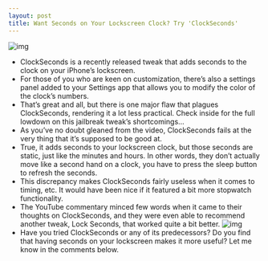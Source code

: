 ```yaml
---
layout: post
title: Want Seconds on Your Lockscreen Clock? Try 'ClockSeconds'
---
```

![img](http://media.idownloadblog.com/wp-content/uploads/2011/07/ClockSeconds.png)
* ClockSeconds is a recently released tweak that adds seconds to the clock on your iPhone’s lockscreen.
* For those of you who are keen on customization, there’s also a settings panel added to your Settings app that allows you to modify the color of the clock’s numbers.
* That’s great and all, but there is one major flaw that plagues ClockSeconds, rendering it a lot less practical. Check inside for the full lowdown on this jailbreak tweak’s shortcomings…
* As you’ve no doubt gleaned from the video, ClockSeconds fails at the very thing that it’s supposed to be good at.
* True, it adds seconds to your lockscreen clock, but those seconds are static, just like the minutes and hours. In other words, they don’t actually move like a second hand on a clock, you have to press the sleep button to refresh the seconds.
* This discrepancy makes ClockSeconds fairly useless when it comes to timing, etc. It would have been nice if it featured a bit more stopwatch functionality.
* The YouTube commentary minced few words when it came to their thoughts on ClockSeconds, and they were even able to recommend another tweak, Lock Seconds, that worked quite a bit better.
![img](http://media.idownloadblog.com/wp-content/uploads/2011/07/ClockSeconds-Comment.png)
* Have you tried ClockSeconds or any of its predecessors? Do you find that having seconds on your lockscreen makes it more useful? Let me know in the comments below.

